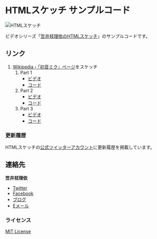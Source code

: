 # HTMLスケッチ サンプルコード

![HTMLスケッチ](http://f.cl.ly/items/2x0g0g3O1n2A180Y3I1s/video.gif)

ビデオシリーズ「[笠井枝理依のHTMLスケッチ](http://www.youtube.com/user/ellekasai/videos)」のサンプルコードです。

## リンク

1. [Wikipedia・「初音ミク」ページ](http://ja.wikipedia.org/wiki/%E5%88%9D%E9%9F%B3%E3%83%9F%E3%82%AF)をスケッチ
    1. Part 1
        * [ビデオ](http://www.youtube.com/watch?v=038wQNc_j1s)
        * [コード](tree/master/1-wikipedia/part1)
    2. Part 2
        * [ビデオ](http://www.youtube.com/watch?v=cMTDwuL1Mlk)
        * [コード](tree/master/1-wikipedia/part2)
    3. Part 3
        * [ビデオ](http://www.youtube.com/watch?v=fMiQomHNAd0)
        * [コード](tree/master/1-wikipedia/part3)

### 更新履歴

HTMLスケッチの[公式ツイッターアカウント](http://twitter.com/htmlsketch)に更新履歴を掲載しています。

## 連絡先

**笠井枝理依**

* [Twitter](http://twitter/ellekasai)
* [Facebook](https://www.facebook.com/elle.kasai)
* [ブログ](http://ellekasai.com)
* [Eメール](mailto:elle.kasai@gmail.com)

### ライセンス

[MIT License](http://ellekasai.mit-license.org/)
